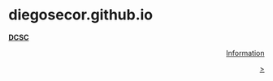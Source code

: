 # diegosecor.github.io
<column-set gutter="0.0rem"><column-unit slot="0" span="9"><b><a href="#" rel="home-page">DCSC</a></b>&nbsp;

</column-unit><column-unit slot="1" span="1">

<div style="text-align: right"><a class="" href="information" rel="history">Information</a></div>

</column-unit><column-unit slot="2" span="1"><div style="text-align: right"><a class="" href="index" rel="history">><column-unit slot="3" span="1"><div style="text-align: right">

